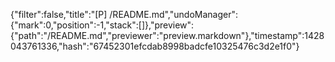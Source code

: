 {"filter":false,"title":"[P] /README.md","undoManager":{"mark":0,"position":-1,"stack":[]},"preview":{"path":"/README.md","previewer":"preview.markdown"},"timestamp":1428043761336,"hash":"67452301efcdab8998badcfe10325476c3d2e1f0"}